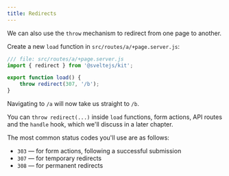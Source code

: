 ```yaml
---
title: Redirects
---
```


We can also use the `throw` mechanism to redirect from one page to another.

Create a new `load` function in `src/routes/a/+page.server.js`:

```js
/// file: src/routes/a/+page.server.js
import { redirect } from '@sveltejs/kit';

export function load() {
	throw redirect(307, '/b');
}
```

Navigating to `/a` will now take us straight to `/b`.

You can `throw redirect(...)` inside `load` functions, form actions, API routes and the `handle` hook, which we'll discuss in a later chapter.

The most common status codes you'll use are as follows:

- `303` — for form actions, following a successful submission
- `307` — for temporary redirects
- `308` — for permanent redirects
